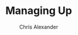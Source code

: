 ---
layout: episode
title: "Managing Up"
slug: "2"
explicit: false
author: "Chris Alexander"
summary: "Harvard Business Review's 20 Minute Manager"
has_image: false
duration: "2:02"
length: 4078180
---